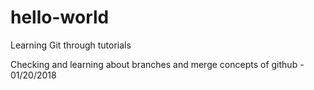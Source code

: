 # hello-world
Learning Git through tutorials

Checking and learning about branches and merge concepts of github - 01/20/2018
